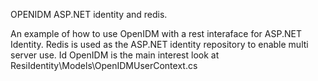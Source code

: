 OPENIDM ASP.NET identity and redis.

An example of how to use OpenIDM with a rest interaface for ASP.NET Identity.
Redis is used as the ASP.NET identity repository to enable multi server use.
Id OpenIDM is the main interest look at ResiIdentity\Models\OpenIDMUserContext.cs

